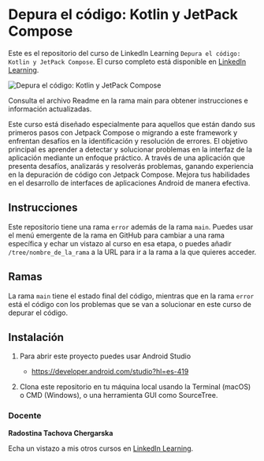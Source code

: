 # Depura el código: Kotlin y JetPack Compose

Este es el repositorio del curso de LinkedIn Learning `Depura el código: Kotlin y JetPack Compose`. El curso completo está disponible en [LinkedIn Learning][lil-course-url].

![Depura el código: Kotlin y JetPack Compose][lil-thumbnail-url] 

Consulta el archivo Readme en la rama main para obtener instrucciones e información actualizadas.

Este curso está diseñado especialmente para aquellos que están dando sus primeros pasos con Jetpack Compose o migrando a este framework y enfrentan desafíos en la identificación y resolución de errores. El objetivo principal es aprender a detectar y solucionar problemas en la interfaz de la aplicación mediante un enfoque práctico. A través de una aplicación que presenta desafíos, analizarás y resolverás problemas, ganando experiencia en la depuración de código con Jetpack Compose. Mejora tus habilidades en el desarrollo de interfaces de aplicaciones Android de manera efectiva.

## Instrucciones

Este repositorio tiene una rama `error` además de la rama `main`. Puedes usar el menú emergente de la rama en GitHub para cambiar a una rama específica y echar un vistazo al curso en esa etapa, o puedes añadir `/tree/nombre_de_la_rama` a la URL para ir a la rama a la que quieres acceder.

## Ramas

La rama `main` tiene el estado final del código, mientras que en la rama `error` está el código con los problemas que se van a solucionar en este curso de depurar el código. 

## Instalación

1. Para abrir este proyecto puedes usar Android Studio
   - https://developer.android.com/studio?hl=es-419

2. Clona este repositorio en tu máquina local usando la Terminal (macOS) o CMD (Windows), o una herramienta GUI como SourceTree.


### Docente

**Radostina Tachova Chergarska**

Echa un vistazo a mis otros cursos en [LinkedIn Learning](https://www.linkedin.com/learning/instructors/radostina-tachova-chergarska).

[0]: # (Replace these placeholder URLs with actual course URLs)
[lil-course-url]: https://www.linkedin.com/learning/depura-el-codigo-kotlin-y-jetpack-compose
[lil-thumbnail-url]: https://media.licdn.com/dms/image/D560DAQHmNpJ_Ys_MdA/learning-public-crop_675_1200/0/1707997370861?e=2147483647&v=beta&t=_dTKVPC2rrmGrVjjRbzXbXCrfHLKLtUfhZ6ygiIkdds

[1]: # (End of ES-Instruction ###############################################################################################)
